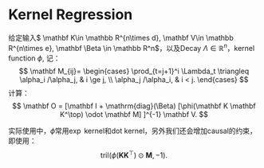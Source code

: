 # Kernel Regression

给定输入$ \mathbf K\in \mathbb R^{n\times d}, \mathbf V\in \mathbb R^{n\times e}, \mathbf \Beta \in \mathbb R^n$，以及Decay $\Lambda\in \mathbb R^{n}$，kernel function $\phi$, 记：
$$
\mathbf M_{ij}=
\begin{cases}
\prod_{t=j+1}^i \Lambda_t \triangleq  \alpha_i /\alpha_j, & i \ge j, \\
 \alpha_j /\alpha_i, & i < j.
\end{cases}
$$
计算：
$$
\mathbf O = [\mathbf I + \mathrm{diag}(\Beta) [\phi(\mathbf K \mathbf K^\top) \odot \mathbf M] ]^{-1} \mathbf V.
$$

实际使用中，$\phi$常用$\exp$ kernel和dot kernel，另外我们还会增加causal的约束，即使用：
$$
\mathrm{tril}(\phi(\mathbf K \mathbf K^\top) \odot \mathbf M, -1).
$$
